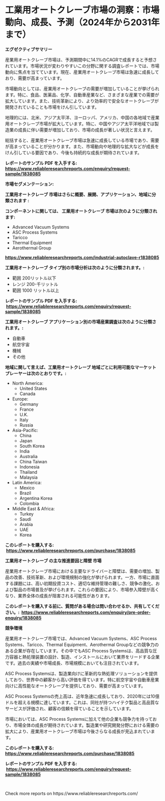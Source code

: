<p><h1>工業用オートクレーブ市場の洞察：市場動向、成長、予測（2024年から2031年まで）</h1></p><p><strong>エグゼクティブサマリー</strong></p>
<p><p>産業用オートクレーブ市場は、予測期間中に14.1%のCAGRで成長すると予想されています。市場状況が変わりやすいこの分野に関する調査レポートでは、市場動向に焦点を当てています。現在、産業用オートクレーブ市場は急速に成長しており、需要が高まっています。</p><p>市場動向としては、産業用オートクレーブの需要が増加していることが挙げられます。特に、食品、医薬品、化学、自動車産業など、さまざまな産業での需要が拡大しています。また、技術革新により、より効率的で安全なオートクレーブが開発されていることも市場をけん引しています。</p><p>地理的には、北米、アジア太平洋、ヨーロッパ、アメリカ、中国の各地域で産業用オートクレーブ市場が拡大しています。特に、中国やアジア太平洋地域では製造業の成長に伴い需要が増加しており、市場の成長が著しい状況と言えます。</p><p>総括すると、産業用オートクレーブ市場は急速に成長している市場であり、需要が高まっていることが分かります。また、市場動向や地理的な拡大などが成長をけん引している要因であり、今後も持続的な成長が期待されています。</p></p>
<p><strong>レポートのサンプル PDF を入手する: <a href="https://www.reliableresearchreports.com/enquiry/request-sample/1838085">https://www.reliableresearchreports.com/enquiry/request-sample/1838085</a></strong></p>
<p><strong>市場セグメンテーション:</strong></p>
<p><strong> 工業用オートクレーブ 市場はさらに概要、展開、アプリケーション、地域に分類されます :</strong></p>
<p><strong>コンポーネントに関しては、 工業用オートクレーブ 市場は次のように分類されます: &nbsp;</strong></p>
<p><ul><li>Advanced Vacuum Systems</li><li>ASC Process Systems</li><li>Taricco</li><li>Thermal Equipment</li><li>Aerothermal Group</li></ul></p>
<p><strong><a href="https://www.reliableresearchreports.com/industrial-autoclave-r1838085">https://www.reliableresearchreports.com/industrial-autoclave-r1838085</a></strong></p>
<p><strong> 工業用オートクレーブ タイプ別の市場分析は次のように分類されます。:</strong></p>
<p><ul><li>範囲 200リットル以下</li><li>レンジ 200-千リットル</li><li>範囲 1000 リットル以上</li></ul></p>
<p><strong>レポートのサンプル PDF を入手する: &nbsp;<a href="https://www.reliableresearchreports.com/enquiry/request-sample/1838085">https://www.reliableresearchreports.com/enquiry/request-sample/1838085</a></strong></p>
<p><strong> 工業用オートクレーブ アプリケーション別の市場産業調査は次のように分類されます。:</strong></p>
<p><ul><li>自動車</li><li>航空宇宙</li><li>機械</li><li>その他</li></ul></p>
<p><strong>地域に関して言えば、工業用オートクレーブ 地域ごとに利用可能なマーケットプレーヤーは次のとおりです。:</strong></p>
<p><ul>
    <li>
        North America:
        <ul>
            <li>United States</li>
            <li>Canada</li>
        </ul>
    </li>
    <li>
        Europe:
        <ul>
            <li>Germany</li>
            <li>France</li>
            <li>U.K.</li>
            <li>Italy</li>
            <li>Russia</li>
        </ul>
    </li>
    <li>
        Asia-Pacific:
        <ul>
            <li>China</li>
            <li>Japan</li>
            <li>South Korea</li>
            <li>India</li>
            <li>Australia</li>
            <li>China Taiwan</li>
            <li>Indonesia</li>
            <li>Thailand</li>
            <li>Malaysia</li>
        </ul>
    </li>
    <li>
        Latin America:
        <ul>
            <li>Mexico</li>
            <li>Brazil</li>
            <li>Argentina Korea</li>
            <li>Colombia</li>
        </ul>
    </li>
    <li>
        Middle East & Africa:
        <ul>
            <li>Turkey</li>
            <li>Saudi</li>
            <li>Arabia</li>
            <li>UAE</li>
            <li>Korea</li>
        </ul>
    </li>
    </ul></p>
<p><strong>このレポートを購入する: &nbsp;<a href="https://www.reliableresearchreports.com/purchase/1838085">https://www.reliableresearchreports.com/purchase/1838085</a></strong></p>
<p><strong>工業用オートクレーブ の主な推進要因と障壁 市場</strong></p>
<p><p>産業用オートクレーブ市場における主要なドライバーと障壁は、需要の増加、製品の改善、技術革新、および環境規制の強化が挙げられます。一方、市場に直面する課題には、高い初期投資コスト、適切な維持管理の難しさ、競争の激化、および製品の市場普及が挙げられます。これらの要因により、市場参入障壁が高くなり、業界全体の成長が阻害される可能性があります。</p></p>
<p><strong>このレポートを購入する前に、質問がある場合は問い合わせるか、共有してください。:&nbsp; <a href="https://www.reliableresearchreports.com/enquiry/pre-order-enquiry/1838085">https://www.reliableresearchreports.com/enquiry/pre-order-enquiry/1838085</a></strong></p>
<p><strong>競争環境</strong></p>
<p><p>産業用オートクレーブ市場では、Advanced Vacuum Systems、ASC Process Systems、Taricco、Thermal Equipment、Aerothermal Groupなどの競争力のある企業が存在しています。その中でもASC Process Systemsは、高品質な圧力容器と熱処理装置の設計、製造、インストールにおいて業界をリードする企業です。過去の実績や市場成長、市場規模においても注目されています。</p><p>ASC Process Systemsは、製造業向けに革新的な熱処理ソリューションを提供しており、世界中の顧客から高い評価を得ています。特に航空宇宙や自動車産業向けに高性能なオートクレーブを提供しており、需要が高まっています。</p><p>ASC Process Systemsの売上高は、近年急速に成長しており、2020年には10億ドルを超える規模に達しています。これは、同社が持つハイテク製品と高品質なサービスが評価され、顧客の信頼を得ていることを示しています。</p><p>市場においては、ASC Process Systemsに加えて他の企業も競争力を持っており、市場全体の成長が期待されています。製造業や研究開発分野における需要の拡大により、産業用オートクレーブ市場は今後さらなる成長が見込まれています。</p></p>
<p><strong>このレポートを購入する: &nbsp; <a href="https://www.reliableresearchreports.com/purchase/1838085">https://www.reliableresearchreports.com/purchase/1838085</a></strong></p>
<p><strong>レポートのサンプル PDF を入手する: &nbsp;<a href="https://www.reliableresearchreports.com/enquiry/request-sample/1838085">https://www.reliableresearchreports.com/enquiry/request-sample/1838085</a></strong><strong></strong></p>
<p>&nbsp;</p>
<p>Check more reports on https://www.reliableresearchreports.com/</p>